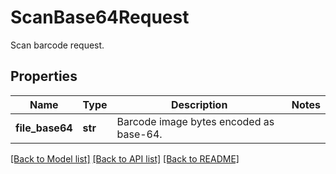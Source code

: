 # ScanBase64Request

Scan barcode request.

## Properties

Name | Type | Description | Notes
---- | ---- | ----------- | -----
**file_base64** | **str** | Barcode image bytes encoded as base-64. | 

[[Back to Model list]](../README.md#documentation-for-models) [[Back to API list]](../README.md#documentation-for-api-endpoints) [[Back to README]](../README.md)
